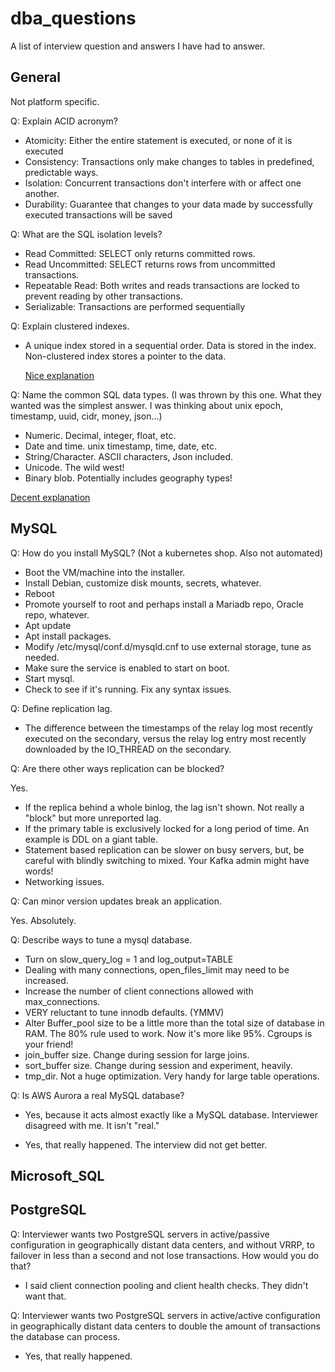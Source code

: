 # dba_questions
A list of interview question and answers I have had to answer.

## General 
Not platform specific.

Q: Explain ACID acronym?

   - Atomicity: Either the entire statement is executed, or none of it is executed
   - Consistency: Transactions only make changes to tables in predefined, predictable ways. 
   - Isolation:  Concurrent transactions don't interfere with or affect one another. 
   - Durability: Guarantee that changes to your data made by successfully executed transactions will be saved
     
Q: What are the SQL isolation levels?

- Read Committed: SELECT only returns committed rows.
- Read Uncommitted: SELECT returns rows from uncommitted transactions.
- Repeatable Read: Both writes and reads transactions are locked to prevent reading by other transactions.
- Serializable: Transactions are performed sequentially
     
Q: Explain clustered indexes.

- A unique index stored in a sequential order.  Data is stored in the index.  
    Non-clustered index stores a pointer to the data.
    
   [Nice explanation](https://www.geeksforgeeks.org/difference-between-clustered-and-non-clustered-index/)
   
Q: Name the common SQL data types.  (I was thrown by this one. What they wanted was the simplest answer. I was thinking about unix epoch, timestamp, uuid, cidr, money, json...)

- Numeric. Decimal, integer, float, etc.
- Date and time. unix timestamp, time, date, etc.
- String/Character.  ASCII characters, Json included.
- Unicode. The wild west!
- Binary blob. Potentially includes geography types!
     
[Decent explanation](https://www.digitalocean.com/community/tutorials/sql-data-types)

## MySQL
Q: How do you install MySQL? (Not a kubernetes shop.  Also not automated)

- Boot the VM/machine into the installer.
- Install Debian, customize disk mounts, secrets, whatever.
- Reboot
- Promote yourself to root and perhaps install a Mariadb repo, Oracle repo, whatever.
- Apt update
- Apt install packages.
- Modify /etc/mysql/conf.d/mysqld.cnf to use external storage, tune as needed.
- Make sure the service is enabled to start on boot.
- Start mysql.
- Check to see if it's running.  Fix any syntax issues.

Q: Define replication lag.

- The difference between the timestamps of the relay log most recently executed on the secondary, versus the relay log entry most recently downloaded by the IO_THREAD on the secondary.

Q: Are there other ways replication can be blocked?

Yes.  

- If the replica behind a whole binlog, the lag isn't shown. Not really a "block" but more unreported lag.
- If the primary table is exclusively locked for a long period of time.  An example is DDL on a giant table.
- Statement based replication can be slower on busy servers, but, be careful with blindly switching to mixed. Your Kafka admin might have words!
- Networking issues.

Q: Can minor version updates break an application.

Yes. Absolutely.

Q: Describe ways to tune a mysql database.

- Turn on slow_query_log = 1 and log_output=TABLE
- Dealing with many connections, open_files_limit may need to be increased.
- Increase the number of client connections allowed with max_connections.
- VERY reluctant to tune innodb defaults. (YMMV)
- Alter Buffer_pool size to be a little more than the total size of database in RAM.  The 80% rule used to work.  Now it's more like 95%. Cgroups is your friend!
- join_buffer size. Change during session for large joins.
- sort_buffer size. Change during session and experiment, heavily.
- tmp_dir. Not a huge optimization. Very handy for large table operations.

Q: Is AWS Aurora a real MySQL database?

- Yes, because it acts almost exactly like a MySQL database.  Interviewer disagreed with me.  It isn't "real."  

- Yes, that really happened.  The interview did not get better.



## Microsoft_SQL


## PostgreSQL
Q: Interviewer wants two PostgreSQL servers in active/passive configuration in geographically distant data centers, and without VRRP, to failover in less than a second and not lose transactions.  How would you do that?

- I said client connection pooling and client health checks.  They didn't want that. 

Q: Interviewer wants two PostgreSQL servers in active/active configuration in geographically distant data centers to double the amount of transactions the database can process.

- Yes, that really happened.

